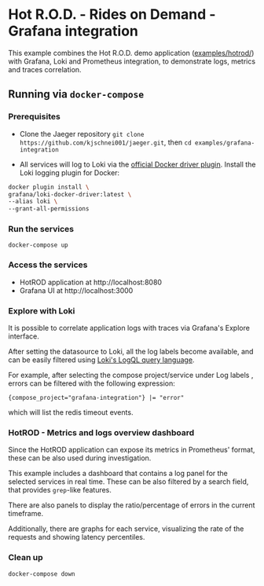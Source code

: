 # Hot R.O.D. - Rides on Demand  - Grafana integration

This example combines the Hot R.O.D. demo application ([examples/hotrod/](../hotrod/)) with Grafana, Loki and Prometheus integration, to demonstrate logs, metrics and traces correlation.

## Running via `docker-compose`

### Prerequisites

* Clone the Jaeger repository `git clone https://github.com/kjschnei001/jaeger.git`, then `cd examples/grafana-integration`

* All services will log to Loki via the [official Docker driver plugin](https://grafana.com/docs/loki/latest/clients/docker-driver/).
Install the Loki logging plugin for Docker:

```bash
docker plugin install \
grafana/loki-docker-driver:latest \
--alias loki \
--grant-all-permissions
```

### Run the services

`docker-compose up` 

### Access the services
* HotROD application at http://localhost:8080
* Grafana UI at http://localhost:3000

### Explore with Loki

It is possible to correlate application logs with traces via Grafana's Explore interface.

After setting the datasource to Loki, all the log labels become available, and can be easily filtered using [Loki's LogQL query language](https://grafana.com/docs/loki/latest/logql/).

For example, after selecting the compose project/service under Log labels , errors can be filtered with the following expression:

```
{compose_project="grafana-integration"} |= "error"
```

which will list the redis timeout events.

### HotROD - Metrics and logs overview dashboard

Since the HotROD application can expose its metrics in Prometheus' format, these can be also used during investigation.

This example includes a dashboard that contains a log panel for the selected services in real time. These can be also filtered by a search field, that provides `grep`-like features.

There are also panels to display the ratio/percentage of errors in the current timeframe.

Additionally, there are graphs for each service, visualizing the rate of the requests and showing latency percentiles.

### Clean up

`docker-compose down`

